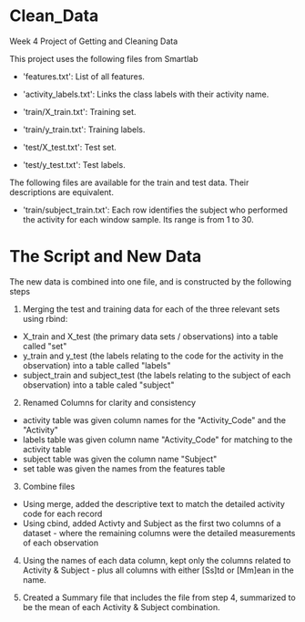 # Clean_Data
Week 4 Project of Getting and Cleaning Data


This project uses the following files from Smartlab

- 'features.txt': List of all features.
- 'activity_labels.txt': Links the class labels with their activity name.

- 'train/X_train.txt': Training set.
- 'train/y_train.txt': Training labels.

- 'test/X_test.txt': Test set.
- 'test/y_test.txt': Test labels.

The following files are available for the train and test data. Their descriptions are equivalent. 

- 'train/subject_train.txt': Each row identifies the subject who performed the activity for each window sample. Its range is from 1 to 30. 


# The Script and New Data

The new data is combined into one file, and is constructed by the following steps

1) Merging the test and training data for each of the three relevant sets using rbind:
- X_train and X_test (the primary data sets / observations) into a table called "set"
- y_train and y_test (the labels relating to the code for the activity in the observation) into a table called "labels"
- subject_train and subject_test (the labels relating to the subject of each observation) into a table caled "subject"

2) Renamed Columns for clarity and consistency
- activity table was given column names for the "Activity_Code" and the "Activity"
- labels table was given column name "Activity_Code" for matching to the activity table
- subject table was given the column name "Subject"
- set table was given the names from the features table

3) Combine files
- Using merge, added the descriptive text to match the detailed activity code for each record
- Using cbind, added Activty and Subject as the first two columns of a dataset - where the remaining columns were the detailed measurements of each observation

4) Using the names of each data column, kept only the columns related to Activity & Subject - plus all columns with either [Ss]td or [Mm]ean in the name.

5) Created a Summary file that includes the file from step 4, summarized to be the mean of each Activity & Subject combination.
